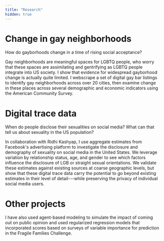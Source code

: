 ```yaml
---
title: "Research"
hidden: true
---
```


# Change in gay neighborhoods

How do gayborhoods change in a time of rising social acceptance?

Gay neighborhoods are meaningful spaces for LGBTQ people, who worry that these spaces are assimilating and gentrifying as LGBTQ people integrate into US society. I show that evidence for widespread gayborhood change is actually quite limited. I webscrape a set of digital gay bar listings to identify gay neighborhoods across over 20 cities, then examine change in these places across several demographic and economic indicators using the American Community Survey.

# Digital trace data

When do people disclose their sexualities on social media? What can that tell us about sexuality in the US population?

In collaboration with Ridhi Kashyap, I use aggregate estimates from Facebook's advertising platform to investigate the disclosure and demography of sexuality on social media in the United States. We leverage variation by relationship status, age, and gender to see which factors influence the disclosure of LGB or straight sexual orientations. We validate these estimates against existing sources at coarse geographic levels, but show that these digital trace data carry the potential to go beyond existing estimates in their level of detail---while preserving the privacy of individual social media users.

# Other projects

I have also used agent-based modeling to simulate the impact of coming out on public opinion and used regularized regression models that incorporated scores based on surveys of variable importance for prediction in the Fragile Families Challenge.  
